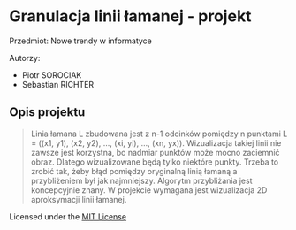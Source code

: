 # Granulacja linii łamanej - projekt 

Przedmiot: Nowe trendy w informatyce

Autorzy: 
- Piotr SOROCIAK
- Sebastian RICHTER

## Opis projektu
> Linia łamana L zbudowana jest z n-1 odcinków pomiędzy n punktami
L = ((x1, y1), (x2, y2), ..., (xi, yi), ..., (xn, yx)). Wizualizacja takiej linii nie zawsze
jest korzystna, bo nadmiar punktów może mocno zaciemnić obraz. Dlatego
wizualizowane będą tylko niektóre punkty. Trzeba to zrobić tak, żeby błąd pomiędzy
oryginalną linią łamaną a przybliżeniem był jak najmniejszy. Algorytm
przybliżania jest koncepcyjnie znany. W projekcie wymagana jest wizualizacja
2D aproksymacji linii łamanej.

Licensed under the [MIT License](LICENSE)



